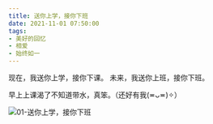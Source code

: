 ```yaml
---
title: 送你上学，接你下班
date: 2021-11-01 07:50:00
tags:
- 美好的回忆
- 相爱
- 始终如一
---
```


现在，我送你上学，接你下课。
未来，我送你上班，接你下班。

<!-- more -->

早上上课渴了不知道带水，真笨。（还好有我(≖ᴗ≖)✧）

![01-送你上学，接你下班](01-送你上学，接你下班.jpg)



